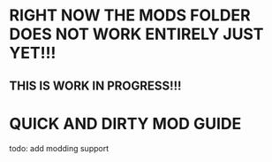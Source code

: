 # RIGHT NOW THE MODS FOLDER DOES NOT WORK ENTIRELY JUST YET!!!
## THIS IS WORK IN PROGRESS!!!

# QUICK AND DIRTY MOD GUIDE

todo: add modding support